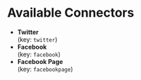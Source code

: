 Available Connectors
====================

- **Twitter**                      
(key: `twitter`)
- **Facebook**                 
(key: `facebook`)
- **Facebook Page**                
(key: `facebookpage`)